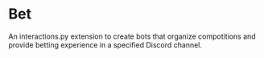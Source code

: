 # Bet
An interactions.py extension to create bots that organize compotitions and provide betting experience in a specified Discord channel.
